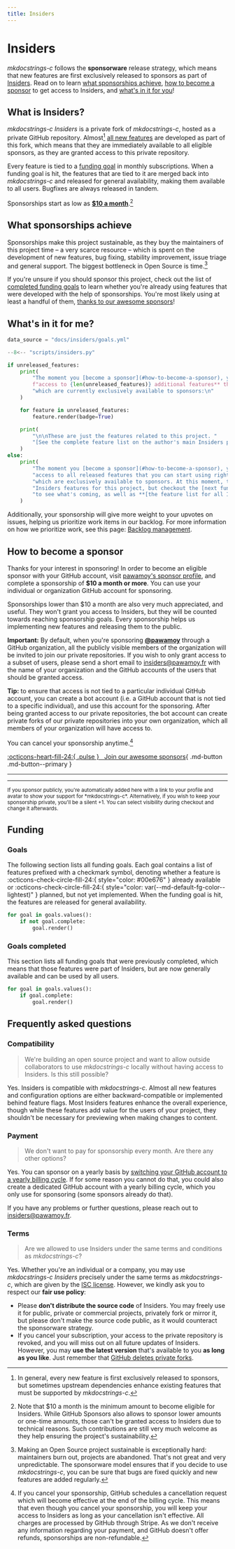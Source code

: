 ```yaml
---
title: Insiders
---
```


# Insiders

*mkdocstrings-c* follows the **sponsorware** release strategy, which means that new features are first exclusively released to sponsors as part of [Insiders][]. Read on to learn [what sponsorships achieve][sponsorship], [how to become a sponsor][sponsors] to get access to Insiders, and [what's in it for you][features]!

## What is Insiders?

*mkdocstrings-c Insiders* is a private fork of *mkdocstrings-c*, hosted as a private GitHub repository. Almost[^1] [all new features][features] are developed as part of this fork, which means that they are immediately available to all eligible sponsors, as they are granted access to this private repository.

[^1]: In general, every new feature is first exclusively released to sponsors, but sometimes upstream dependencies enhance existing features that must be supported by *mkdocstrings-c*.

Every feature is tied to a [funding goal][funding] in monthly subscriptions. When a funding goal is hit, the features that are tied to it are merged back into *mkdocstrings-c* and released for general availability, making them available to all users. Bugfixes are always released in tandem.

Sponsorships start as low as [**$10 a month**][sponsors].[^2]

[^2]: Note that $10 a month is the minimum amount to become eligible for Insiders. While GitHub Sponsors also allows to sponsor lower amounts or one-time amounts, those can't be granted access to Insiders due to technical reasons. Such contributions are still very much welcome as they help ensuring the project's sustainability.

## What sponsorships achieve

Sponsorships make this project sustainable, as they buy the maintainers of this project time – a very scarce resource – which is spent on the development of new features, bug fixing, stability improvement, issue triage and general support. The biggest bottleneck in Open Source is time.[^3]

[^3]: Making an Open Source project sustainable is exceptionally hard: maintainers burn out, projects are abandoned. That's not great and very unpredictable. The sponsorware model ensures that if you decide to use *mkdocstrings-c*, you can be sure that bugs are fixed quickly and new features are added regularly.

If you're unsure if you should sponsor this project, check out the list of [completed funding goals][goals completed] to learn whether you're already using features that were developed with the help of sponsorships. You're most likely using at least a handful of them, [thanks to our awesome sponsors][sponsors]!

## What's in it for me?

```python exec="1" session="insiders"
data_source = "docs/insiders/goals.yml"
```

<!-- blacken-docs:off -->
```python exec="1" session="insiders" idprefix=""
--8<-- "scripts/insiders.py"

if unreleased_features:
    print(
        "The moment you [become a sponsor](#how-to-become-a-sponsor), you'll get **immediate "
        f"access to {len(unreleased_features)} additional features** that you can start using right away, and "
        "which are currently exclusively available to sponsors:\n"
    )

    for feature in unreleased_features:
        feature.render(badge=True)

    print(
        "\n\nThese are just the features related to this project. "
        "[See the complete feature list on the author's main Insiders page](https://pawamoy.github.io/insiders/#whats-in-it-for-me)."
    )
else:
    print(
        "The moment you [become a sponsor](#how-to-become-a-sponsor), you'll get immediate "
        "access to all released features that you can start using right away, and "
        "which are exclusively available to sponsors. At this moment, there are no "
        "Insiders features for this project, but checkout the [next funding goals](#goals) "
        "to see what's coming, as well as **[the feature list for all Insiders projects](https://pawamoy.github.io/insiders/#whats-in-it-for-me).**"
    )
```
<!-- blacken-docs:on -->

Additionally, your sponsorship will give more weight to your upvotes on issues, helping us prioritize work items in our backlog. For more information on how we prioritize work, see this page: [Backlog management][backlog].

## How to become a sponsor

Thanks for your interest in sponsoring! In order to become an eligible sponsor with your GitHub account, visit [pawamoy's sponsor profile][github sponsor profile], and complete a sponsorship of **$10 a month or more**. You can use your individual or organization GitHub account for sponsoring.

Sponsorships lower than $10 a month are also very much appreciated, and useful. They won't grant you access to Insiders, but they will be counted towards reaching sponsorship goals. Every sponsorship helps us implementing new features and releasing them to the public.

**Important:** By default, when you're sponsoring **[@pawamoy][github sponsor profile]** through a GitHub organization, all the publicly visible members of the organization will be invited to join our private repositories. If you wish to only grant access to a subset of users, please send a short email to insiders@pawamoy.fr with the name of your organization and the GitHub accounts of the users that should be granted access.

**Tip:** to ensure that access is not tied to a particular individual GitHub account, you can create a bot account (i.e. a GitHub account that is not tied to a specific individual), and use this account for the sponsoring. After being granted access to our private repositories, the bot account can create private forks of our private repositories into your own organization, which all members of your organization will have access to.

You can cancel your sponsorship anytime.[^5]

[^5]: If you cancel your sponsorship, GitHub schedules a cancellation request which will become effective at the end of the billing cycle. This means that even though you cancel your sponsorship, you will keep your access to Insiders as long as your cancellation isn't effective. All charges are processed by GitHub through Stripe. As we don't receive any information regarding your payment, and GitHub doesn't offer refunds, sponsorships are non-refundable.


[:octicons-heart-fill-24:{ .pulse } &nbsp; Join our <span id="sponsors-count"></span> awesome sponsors][github sponsor profile]{ .md-button .md-button--primary }

<hr>
<div class="premium-sponsors">
  <div id="gold-sponsors"></div>
  <div id="silver-sponsors"></div>
  <div id="bronze-sponsors"></div>
</div>
<hr>

<div id="sponsors"></div>

<small>
  If you sponsor publicly, you're automatically added here with a link to your profile and avatar to show your support for *mkdocstrings-c*. Alternatively, if you wish to keep your sponsorship private, you'll be a silent +1. You can select visibility during checkout and change it afterwards.
</small>

## Funding <span class="sponsors-total"></span>

### Goals

The following section lists all funding goals. Each goal contains a list of features prefixed with a checkmark symbol, denoting whether a feature is :octicons-check-circle-fill-24:{ style="color: #00e676" } already available or :octicons-check-circle-fill-24:{ style="color: var(--md-default-fg-color--lightest)" } planned, but not yet implemented. When the funding goal is hit, the features are released for general availability.

```python exec="1" session="insiders" idprefix=""
for goal in goals.values():
    if not goal.complete:
        goal.render()
```

### Goals completed

This section lists all funding goals that were previously completed, which means that those features were part of Insiders, but are now generally available and can be used by all users.

```python exec="1" session="insiders" idprefix=""
for goal in goals.values():
    if goal.complete:
        goal.render()
```

## Frequently asked questions

### Compatibility

> We're building an open source project and want to allow outside collaborators to use *mkdocstrings-c* locally without having access to Insiders. Is this still possible?

Yes. Insiders is compatible with *mkdocstrings-c*. Almost all new features and configuration options are either backward-compatible or implemented behind feature flags. Most Insiders features enhance the overall experience, though while these features add value for the users of your project, they shouldn't be necessary for previewing when making changes to content.

### Payment

> We don't want to pay for sponsorship every month. Are there any other options?

Yes. You can sponsor on a yearly basis by [switching your GitHub account to a yearly billing cycle][billing cycle]. If for some reason you cannot do that, you could also create a dedicated GitHub account with a yearly billing cycle, which you only use for sponsoring (some sponsors already do that).

If you have any problems or further questions, please reach out to insiders@pawamoy.fr.

### Terms

> Are we allowed to use Insiders under the same terms and conditions as *mkdocstrings-c*?

Yes. Whether you're an individual or a company, you may use *mkdocstrings-c Insiders* precisely under the same terms as *mkdocstrings-c*, which are given by the [ISC license][license]. However, we kindly ask you to respect our **fair use policy**:

- Please **don't distribute the source code** of Insiders. You may freely use it for public, private or commercial projects, privately fork or mirror it, but please don't make the source code public, as it would counteract the sponsorware strategy.
- If you cancel your subscription, your access to the private repository is revoked, and you will miss out on all future updates of Insiders. However, you may **use the latest version** that's available to you **as long as you like**. Just remember that [GitHub deletes private forks][private forks].

[backlog]: https://pawamoy.github.io/backlog/
[insiders]: #what-is-insiders
[sponsorship]: #what-sponsorships-achieve
[sponsors]: #how-to-become-a-sponsor
[features]: #whats-in-it-for-me
[funding]: #funding
[goals completed]: #goals-completed
[github sponsor profile]: https://github.com/sponsors/pawamoy
[billing cycle]: https://docs.github.com/en/github/setting-up-and-managing-billing-and-payments-on-github/changing-the-duration-of-your-billing-cycle
[license]: ../license.md
[private forks]: https://docs.github.com/en/github/setting-up-and-managing-your-github-user-account/removing-a-collaborator-from-a-personal-repository

<script src="../js/insiders.js"></script>
<script>updateInsidersPage('pawamoy');</script>
